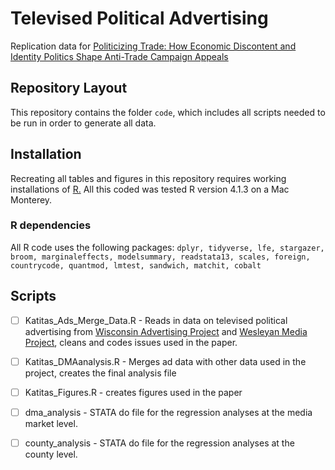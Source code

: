 # Televised Political Advertising
Replication data for [Politicizing Trade: How Economic Discontent and Identity Politics Shape Anti-Trade Campaign Appeals](https://www.dropbox.com/s/jvh35k8l5hgrryf/Katitas_JMP.pdf?dl=0)

## Repository Layout 
This repository contains the folder ``code``, which includes all scripts needed to be run in order to generate all data.

## Installation 
Recreating all tables and figures in this repository requires working installations of [R.](https://cran.r-project.org/src/base/R-4/)  All this coded was tested R version 4.1.3 on a Mac Monterey.

### R dependencies 
All R code uses the following packages: ``dplyr, tidyverse, lfe, stargazer, broom, marginaleffects, modelsummary, readstata13, scales, foreign, countrycode, quantmod, lmtest, sandwich, matchit, cobalt`` 

## Scripts
- [ ] Katitas_Ads_Merge_Data.R - Reads in data on televised political advertising from [Wisconsin Advertising Project](https://elections.wisc.edu/wisconsin-advertising-project/) and [Wesleyan Media Project](http://mediaproject.wesleyan.edu/), cleans and codes issues used in the paper. 
- [ ] Katitas_DMAanalysis.R - Merges ad data with other data used in the project, creates the final analysis file 
- [ ] Katitas_Figures.R - creates figures used in the paper 
- [ ] dma_analysis - STATA do file for the regression analyses at the media market level. 
- [ ] county_analysis - STATA do file for the regression analyses at the county level. 






